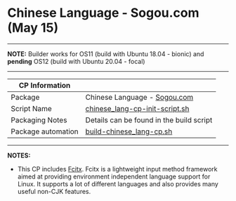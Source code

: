 # Chinese Language - Sogou.com (May 15)

-----

**NOTE:** Builder works for OS11 (build with Ubuntu 18.04 - bionic) and **pending** OS12 (build with Ubuntu 20.04 - focal)

-----

|  CP Information |            |
|-----------------|------------|
| Package | Chinese Language - [Sogou.com](https://shurufa-sogou-com.translate.goog/linux?_x_tr_sl=auto&_x_tr_tl=en&_x_tr_hl=en&_x_tr_hist=true) |
| Script Name | [chinese_lang-cp-init-script.sh](build/chinese_lang-cp-init-script.sh) |
| Packaging Notes | Details can be found in the build script |
| Package automation | [build-chinese_lang-cp.sh](build/build-chinese_lang-cp.sh) |

-----

**NOTES:**

- This CP includes [Fcitx](https://wiki.archlinux.org/title/Fcitx). Fcitx is a lightweight input method framework aimed at providing environment independent language support for Linux. It supports a lot of different languages and also provides many useful non-CJK features. 
